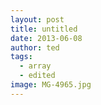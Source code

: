 ```yaml
---
layout: post
title: untitled
date: 2013-06-08
author: ted
tags:
  - array
  - edited
image: MG-4965.jpg
---
```


